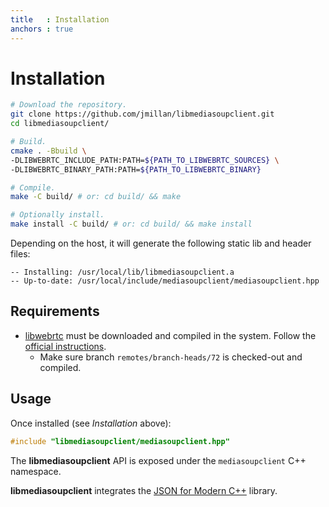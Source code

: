 ```yaml
---
title   : Installation
anchors : true
---
```



# Installation

```bash
# Download the repository.
git clone https://github.com/jmillan/libmediasoupclient.git
cd libmediasoupclient/

# Build.
cmake . -Bbuild \
-DLIBWEBRTC_INCLUDE_PATH:PATH=${PATH_TO_LIBWEBRTC_SOURCES} \
-DLIBWEBRTC_BINARY_PATH:PATH=${PATH_TO_LIBWEBRTC_BINARY}

# Compile.
make -C build/ # or: cd build/ && make

# Optionally install.
make install -C build/ # or: cd build/ && make install
```

Depending on the host, it will generate the following static lib and header files:

```
-- Installing: /usr/local/lib/libmediasoupclient.a
-- Up-to-date: /usr/local/include/mediasoupclient/mediasoupclient.hpp
```


## Requirements

* [libwebrtc](https://webrtc.org) must be downloaded and compiled in the system. Follow the [official instructions](https://webrtc.org/native-code/development/).
	* Make sure branch `remotes/branch-heads/72` is checked-out and compiled.

## Usage

Once installed (see *Installation* above):

```c++
#include "libmediasoupclient/mediasoupclient.hpp"
```

The **libmediasoupclient** API is exposed under the `mediasoupclient` C++ namespace.

**libmediasoupclient** integrates the [JSON for Modern C++](https://github.com/nlohmann/json/) library.



